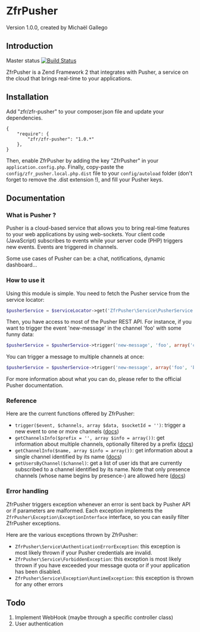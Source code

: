 ZfrPusher
=========

Version 1.0.0, created by Michaël Gallego

Introduction
------------

Master status [![Build Status](https://travis-ci.org/zf-fr/ZfrPusher.png?branch=master)](https://travis-ci.org/zf-fr/ZfrPusher)

ZfrPusher is a Zend Framework 2 that integrates with Pusher, a service on the cloud that brings real-time to your applications.

Installation
------------

Add "zfr/zfr-pusher" to your composer.json file and update your dependencies.

```
{
    "require": {
        "zfr/zfr-pusher": "1.0.*"
    },
}
```

Then, enable ZfrPusher by adding the key "ZfrPusher" in your `application.config.php`. Finally, copy-paste the
`config/zfr_pusher.local.php.dist` file to your `config/autoload` folder (don't forget to remove the .dist extension !),
and fill your Pusher keys.

Documentation
-------------

### What is Pusher ?

Pusher is a cloud-based service that allows you to bring real-time features to your web applications by using
web-sockets. Your client code (JavaScript) subscribes to events while your server code (PHP) triggers new events.
Events are triggered in channels.

Some use cases of Pusher can be: a chat, notifications, dynamic dashboard...

### How to use it

Using this module is simple. You need to fetch the Pusher service from the service locator:

```php
$pusherService = $serviceLocator->get('ZfrPusher\Service\PusherService');
```

Then, you have access to most of the Pusher REST API. For instance, if you want to trigger the event 'new-message'
in the channel 'foo' with some funny data:

```php
$pusherService = $pusherService->trigger('new-message', 'foo', array('content' => 'Lol catz'));
```

You can trigger a message to multiple channels at once:

```php
$pusherService = $pusherService->trigger('new-message', array('foo', 'bar'), array('content' => 'Lol catz'));
```

For more information about what you can do, please refer to the official Pusher documentation.

### Reference

Here are the current functions offered by ZfrPusher:

* `trigger($event, $channels, array $data, $socketId = '')`: trigger a new event to one or more channels ([docs](http://pusher.com/docs/rest_api#method-post-event))
* `getChannelsInfo($prefix = '', array $info = array())`: get information about multiple channels, optionally filtered by a prefix ([docs](http://pusher.com/docs/rest_api#method-get-channels))
* `getChannelInfo($name, array $info = array())`: get information about a single channel identified by its name ([docs](http://pusher.com/docs/rest_api#method-get-channel))
* `getUsersByChannel($channel)`: get a list of user ids that are currently subscribed to a channel identified by its name. Note that only presence channels (whose name begins by presence-) are allowed here ([docs](http://pusher.com/docs/rest_api#method-get-users))

### Error handling

ZfrPusher triggers exception whenever an error is sent back by Pusher API or if parameters are malformed. Each
exception implements the `ZfrPusher\Exception\ExceptionInterface` interface, so you can easily filter ZfrPusher
exceptions.

Here are the various exceptions thrown by ZfrPusher:

* `ZfrPusher\Service\AuthenticationErrorException`: this exception is most likely thrown if your Pusher credentials are invalid.
* `ZfrPusher\Service\ForbiddenException`: this exception is most likely thrown if you have exceeded your message quota or if your application has been disabled.
* `ZfrPusher\Service\Exception\RuntimeException`: this exception is thrown for any other errors


Todo
----

1. Implement WebHook (maybe through a specific controller class)
2. User authentication
